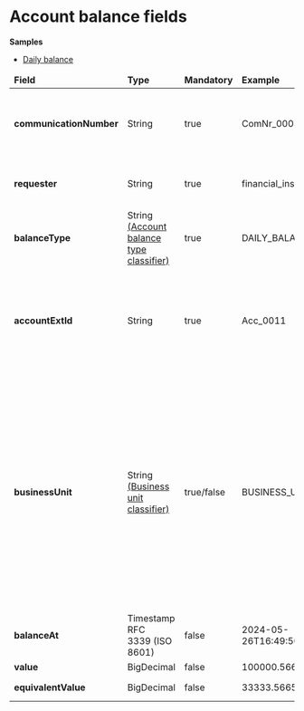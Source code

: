 # Account balance fields 

**Samples**

* [Daily balance](./samples/dailyBalance.json)

<table>
	<thead>
		<tr>
			<td><b>Field</b></td>
			<td><b>Type</b></td>
			<td><b>Mandatory</b></td>
			<td><b>Example</b></td>
			<td width="600px"><b>Description</b></td>
		</tr>
	</thead>
	<tbody>
		<tr>
			<td><b>communicationNumber</b></td>
			<td>String</td>
			<td>true</td>
			<td>ComNr_000321</td>
			<td>Unique number of communication. used for risk assessment callback</td>
		</tr>
		<tr>
			<td><b>requester</b></td>
			<td>String</td>
			<td>true</td>
			<td>financial_institution</td>
			<td>Name of the system requesting web service</td>
		</tr>
		<tr>
			<td><b>balanceType</b></td>
			<td>
                String <br/>
                <a href="../../Classifiers/classifiers.md">(Account balance type classifier)</a>
            </td>
			<td>true</td>
			<td>DAILY_BALANCE</td>
			<td>Type of balance type.</td>
		</tr>
        <tr>
            <td><b>accountExtId</b></td>
            <td>String</td>
            <td>true</td>
            <td>Acc_0011</td>
            <td>External account identification number. Corresponds to the account's identifier in the financial institution</td>
        </tr>
		<tr>
			<td><b>businessUnit</b></td>
			<td>
                String <br/>
                <a href="../../Classifiers/classifiers.md">(Business unit classifier)</a>
            </td>
			<td>true/false</td>
			<td>BUSINESS_UNIT_NAME</td>
			<td>This parameter is mandatory only for clients utilizing a multi-organizational solution. 
            ❗<b>Omit this parameter unless instructed about it.</b>❗<br/> It serves to specify the unique identifier for the business unit. Business units are logical groupings of users and data.</td>
		</tr>
		<tr>
			<td><b>balanceAt</b></td>
			<td>Timestamp<br/>RFC 3339 (ISO 8601)</td>
			<td>false</td>
			<td>2024-05-26T16:49:50.237</td>
			<td>Balance datetime.</td>
		</tr>
		<tr>
			<td><b>value</b></td>
			<td>BigDecimal</td>
			<td>false</td>
			<td>100000.5665</td>
			<td>Balance value.</td>
		</tr>
        <tr>
			<td><b>equivalentValue</b></td>
			<td>BigDecimal</td>
			<td>false</td>
			<td>33333.5665</td>
			<td>Equivalent balance value.</td>
		</tr>
	</tbody>
</table>

